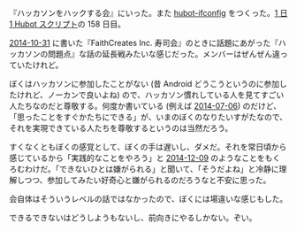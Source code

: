 『ハッカソンをハックする会』にいった。また [hubot-ifconfig][gh:bouzuya/hubot-ifconfig] をつくった。[1 日 1 Hubot スクリプト][hubot-script-per-day]の 158 日目。

[2014-10-31][] に書いた『FaithCreates Inc. 寿司会』のときに話題にあがった『ハッカソンの問題点』な話の延長戦みたいな感じだった。メンバーはぜんぜん違っていたけれど。

ぼくはハッカソンに参加したことがない (昔 Android どうこうというのに参加したけれど、ノーカンで良いよね) ので、ハッカソン慣れしている人を見てすごい人たちなのだと尊敬する。何度か書いている (例えば [2014-07-06][]) のだけど、「思ったことをすぐかたちにできる」が、いまのぼくのなりたいすがたなので、それを実現できている人たちを尊敬するというのは当然だろう。

すくなくともぼくの感覚として、ぼくの手は遅いし、ダメだ。それを常日頃から感じているから「実践的なことをやろう」と [2014-12-09][] のようなことをもくろむわけだ。「できないひとは嫌がられる」と聞いて、「そうだよね」と冷静に理解しつつ、参加してみたい好奇心と嫌がられるのだろうなと不安に思った。

会自体はそういうレベルの話ではなかったので、ぼくには場違いな感じもした。

できるできないはどうしようもないし、前向きにやるしかない。ぞい。

[2014-07-06]: https://blog.bouzuya.net/2014/07/06/
[2014-10-31]: https://blog.bouzuya.net/2014/10/31/
[2014-12-09]: https://blog.bouzuya.net/2014/12/09/
[hubot-script-per-day]: https://blog.bouzuya.net/posts?tags=hubot-script-per-day
[gh:bouzuya/hubot-ifconfig]: https://github.com/bouzuya/hubot-ifconfig
